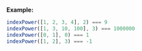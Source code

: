 **Example:**

```javascript
indexPower([1, 2, 3, 4], 2) === 9
indexPower([1, 3, 10, 100], 3) === 1000000
indexPower([0, 1], 0) === 1
indexPower([1, 2], 3) === -1
```